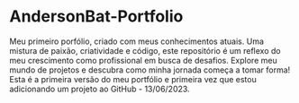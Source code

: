 # AndersonBat-Portfolio
Meu primeiro porfólio, criado com meus conhecimentos atuais. Uma mistura de paixão, criatividade e código, este repositório é um reflexo do meu crescimento como profissional em busca de desafios. Explore meu mundo de projetos e descubra como minha jornada começa a tomar forma! 
Esta é a primeira versão do meu portfólio e primeira vez que estou adicionando um projeto ao GitHub - 13/06/2023.
